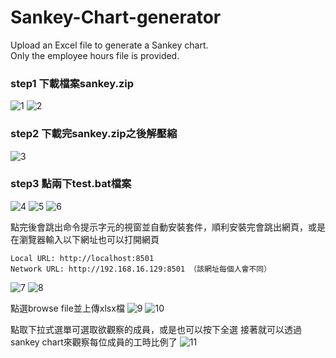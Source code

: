 # Sankey-Chart-generator
Upload an Excel file to generate a Sankey chart.
<br/> Only the employee hours file is provided.
### step1 下載檔案sankey.zip
![1](https://github.com/user-attachments/assets/4a5e6ca2-6c43-48f5-bf0c-95390b6f742c)
![2](https://github.com/user-attachments/assets/0d9dd3fc-f338-455c-8158-4062b288e050)

### step2 下載完sankey.zip之後解壓縮
![3](https://github.com/user-attachments/assets/f487b0aa-81af-4cd3-ac08-9d8b8f0e90bc)

### step3 點兩下test.bat檔案
![4](https://github.com/user-attachments/assets/66f8632d-2760-4d7b-9180-a06c1fbdc6bf)
![5](https://github.com/user-attachments/assets/18ad17f5-b518-4584-b889-d3339f1bdbd7)
![6](https://github.com/user-attachments/assets/4a79079a-a455-4fd3-8e16-4caecbc5a865)

點完後會跳出命令提示字元的視窗並自動安裝套件，順利安裝完會跳出網頁，或是在瀏覽器輸入以下網址也可以打開網頁
```
Local URL: http://localhost:8501
Network URL: http://192.168.16.129:8501 （該網址每個人會不同）
```
![7](https://github.com/user-attachments/assets/5e200666-81c5-4da6-a341-8b367775acc5)
![8](https://github.com/user-attachments/assets/a9642155-92af-4b4e-adb1-c3d733a00a44)

點選browse file並上傳xlsx檔
![9](https://github.com/user-attachments/assets/7c23b758-26f4-47e5-8f16-ee7a5c697b7f)
![10](https://github.com/user-attachments/assets/5131f2d9-fe2e-42ad-b62b-21ec2614010b)

點取下拉式選單可選取欲觀察的成員，或是也可以按下全選
接著就可以透過sankey chart來觀察每位成員的工時比例了
![11](https://github.com/user-attachments/assets/e067b66c-56f1-4a9d-95dd-79c1d9968684)

